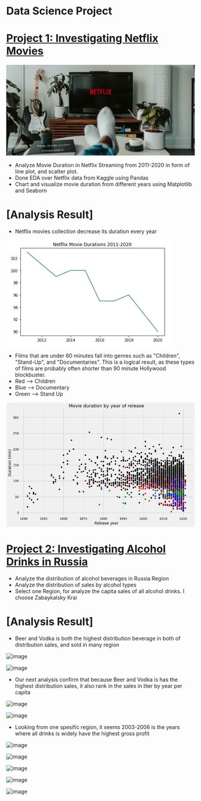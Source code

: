 # Data Science Project

# [Project 1: Investigating Netflix Movies](https://github.com/Steve246/Data-Science-Project/blob/main/Investigating%20Netflix%20Movies%20and%20Guest%20Stars%20in%20The%20Office/notebook.ipynb) 
![](/Investigating%20Netflix%20Movies%20and%20Guest%20Stars%20in%20The%20Office/Scatter%20Plot%20Based%20on%20Genre.jpeg)

* Analyze Movie Duration in Netflix Streaming from 2011-2020 in form of line plot, and scatter plot.
* Done EDA over Netflix data from Kaggle using Pandas 
* Chart and visualize movie duration from different years using Matplotlib and Seaborn 

# [Analysis Result]
* Netflix movies collection decrease its duration every year

![](Investigating%20Netflix%20Movies%20and%20Guest%20Stars%20in%20The%20Office/Plot%20Line%20Trend%20of%20Genre.jpeg)

*  Films that are under 60 minutes fall into genres such as "Children", "Stand-Up", and "Documentaries". This is a logical result, as these types of films are probably often shorter than 90 minute Hollywood blockbuster.
* Red --> Children
* Blue --> Documentary
* Green --> Stand Up

 ![](Investigating%20Netflix%20Movies%20and%20Guest%20Stars%20in%20The%20Office/Image%20of%20Netflix.jpeg)


# [Project 2: Investigating Alcohol Drinks in Russia]()

* Analyze the distribution of alcohol beverages in Russia Region
* Analyze the distribution of sales by alcohol types
* Select one Region, for analyze the capita sales of all alcohol drinks. I choose Zabaykalsky Krai

# [Analysis Result]
* Beer and Vodka is both the highest distribution beverage in both of distribution sales, and sold in many region

![image](https://user-images.githubusercontent.com/30414272/141249355-9da09096-b6d7-481b-b8ec-671b2a4bcbde.png)

![image](https://user-images.githubusercontent.com/30414272/141249416-6618f329-f24e-43a0-9133-fd3390ad3553.png)

* Our next analysis confirm that because Beer and Vodka is has the highest distribution sales, it also rank in the sales in liter
by year per capita

![image](https://user-images.githubusercontent.com/30414272/141249568-e34f7dba-094c-48bd-b7ec-4a0b33d02283.png)

![image](https://user-images.githubusercontent.com/30414272/141250070-4d8a1015-2fbf-40a5-8eed-16b9175cd8a5.png)

* Looking from one spesific region, it seems 2003-2006 is the years where all drinks is widely have the highest gross profit  

![image](https://user-images.githubusercontent.com/30414272/141250142-d53eafcb-ed7d-45a4-ba08-17e4e95d28f2.png)

![image](https://user-images.githubusercontent.com/30414272/141250194-c1c10816-ef62-484e-b214-c0ab35b63203.png)

![image](https://user-images.githubusercontent.com/30414272/141250216-f75e20cd-d339-4e05-8619-9162994ba63e.png)

![image](https://user-images.githubusercontent.com/30414272/141250248-061b7a9b-d99a-4e44-9e83-21767dfef8ef.png)

![image](https://user-images.githubusercontent.com/30414272/141250280-5c932026-9979-424c-82cf-51221be26278.png)




